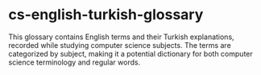 # cs-english-turkish-glossary
This glossary contains English terms and their Turkish explanations, recorded while studying computer science subjects. The terms are categorized by subject, making it a potential dictionary for both computer science terminology and regular words.
